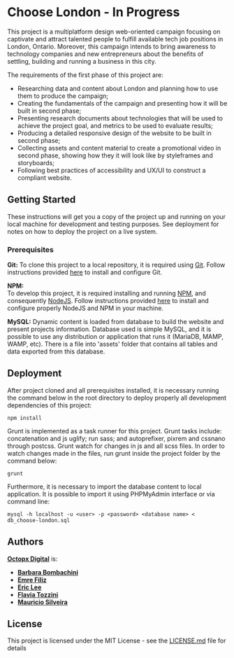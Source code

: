 # Choose London - In Progress

This project is a multiplatform design web-oriented campaign focusing on captivate and attract talented people to fulfill available tech job positions in London, Ontario. Moreover, this campaign intends to bring awareness to technology companies and new entrepreneurs about the benefits of settling, building and running a business in this city.

The requirements of the first phase of this project are:  
* Researching data and content about London and planning how to use them to produce the campaign;  
* Creating the fundamentals of the campaign and presenting how it will be built in second phase;  
* Presenting research documents about technologies that will be used to achieve the project goal, and metrics to be used to evaluate results;  
* Producing a detailed responsive design of the website to be built in second phase;  
* Collecting assets and content material to  create a promotional video in second phase, showing how they it will look like by styleframes and storyboards;  
* Following best practices of accessibility and UX/UI to construct a compliant website.

## Getting Started

These instructions will get you a copy of the project up and running on your local machine for development and testing purposes. See deployment for notes on how to deploy the project on a live system.

### Prerequisites

**Git:**
To clone this project to a local repository, it is required using [Git](https://git-scm.com/). Follow instructions provided [here](https://git-scm.com/downloads) to install and configure Git.

**NPM:**    
To develop this project, it is required installing and running [NPM](https://www.npmjs.com/), and consequently [NodeJS](https://nodejs.org/en/). Follow instructions provided [here](https://nodejs.org/en/download/) to install and configure properly NodeJS and NPM in your machine.

**MySQL:**
Dynamic content is loaded from database to build the website and present projects information. Database used is simple MySQL, and it is possible to use any distribution or application that runs it (MariaDB, MAMP, WAMP, etc). There is a file into 'assets' folder that contains all tables and data exported from this database.

## Deployment

After project cloned and all prerequisites installed, it is necessary running the command below in the root directory to deploy properly all development dependencies of this project:

```
npm install
```

Grunt is implemented as a task runner for this project. Grunt tasks include: concatenation and js uglify; run sass; and autoprefixer, pixrem and cssnano through postcss. Grunt watch for changes in js and all scss files. In order to watch changes made in the files, run grunt inside the project folder by the command below:

```
grunt
```

Furthermore, it is necessary to import the database content to local application. It is possible to import it using PHPMyAdmin interface or via command line:

```
mysql -h localhost -u <user> -p <password> <database name> < db_choose-london.sql
```

## Authors

[**Octopx Digital**](https://github.com/octopx-digital) is:  
* [**Barbara Bombachini**](https://github.com/bbombachini)  
* [**Emre Filiz**](https://github.com/emrefiliz)  
* [**Eric Lee**](https://github.com/elee378)  
* [**Flavia Tozzini**](https://github.com/f-tozzini)  
* [**Mauricio Silveira**](https://github.com/maursilveira)

## License

This project is licensed under the MIT License - see the [LICENSE.md](LICENSE.md) file for details
